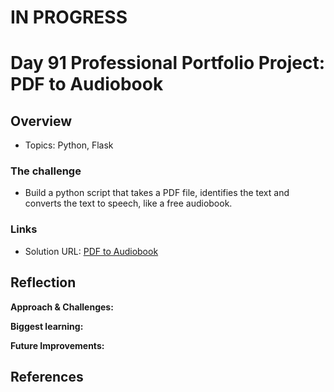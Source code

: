 # IN PROGRESS
# Day 91 Professional Portfolio Project: PDF to Audiobook


## Overview

- Topics: Python, Flask

### The challenge

- Build a python script that takes a PDF file, identifies the text and converts the text to speech, like a free audiobook.
 
### Links

- Solution URL: [PDF to Audiobook](https://github.com/Mikerniker/100_Days_of_Python/tree/main/Day91)

## Reflection
**Approach & Challenges:** 


**Biggest learning:**


**Future Improvements:**


## References